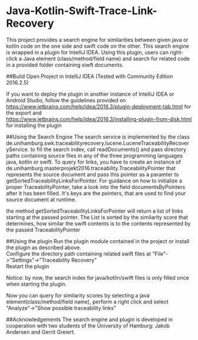 # Java-Kotlin-Swift-Trace-Link-Recovery
This project provides a search engine for similarities between given java or kotlin code on the one side and swift code on the other.
This search engine is wrapped in a plugin for IntelliJ IDEA.
Using this plugin, users can right-click a Java element (class/method/field name) and search for related code in a provided folder containing siwft documents.

##Build
Open Project in IntelliJ IDEA (Tested with Community Edition 2016.2.5)  

If you want to deploy the plugin in another instance of IntelliJ IDEA or Android Studio, follow the guidelines provided on   https://www.jetbrains.com/help/idea/2016.3/plugin-deployment-tab.html for the export and   
https://www.jetbrains.com/help/idea/2016.3/installing-plugin-from-disk.html for installing the plugin  

##Using the Search Engine
The search service is implemented by the class de.unihamburg.swk.traceabilityrecovery.lucene.LuceneTraceabilityRecoveryService.
to fill the search index, call readDocuments() and pass directory paths containing source files in any of the three programming languages java, kotlin or swift.
To query for links, you have to create an instance of de.unihamburg.masterprojekt2016.traceability.TraceabilityPointer that represents the source document and pass this pointer as a paramter to getSortedTraceabilityLinksForPointer.
For guidance on how to initialize a proper TraceabilityPointer, take a look into the field documentsByPointers after it has been filled. It's keys are the pointers, that are used to find your source document at runtime.

the method getSortedTraceabilityLinksForPointer will return a list of links starting at the passed pointer. The List is sorted by the similarity score that determines, how similar the swift contents is to the contents represented by the passed TraceabilityPointer

##Using the plugin
Run the plugin module contained in the project or install the plugin as described above.    
Configure the directory path containing related swift files at "File"->"Settings"->"Traceability Recovery"  
Restart the plugin

Notice: by now, the search index for java/kotlin/swift files is only filled once when starting the plugin.

Now you can query for similarity scores by selecting a java element(class/method/field name), perform a right click and select  "Analyze"->"Show possible traceability links"

##Acknowledgements
The search engine and plugin is developed in cooperation with two students of the University of Hamburg:
Jakob Andersen and Gerrit Greiert.
